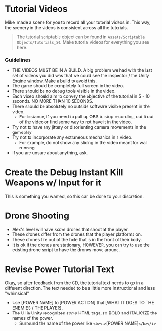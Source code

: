 # Tutorial Videos

Mikel made a scene for you to record all your tutorial videos in. This way, the scenery in the videos is consistent across all the tutorials.

> The tutorial scriptable object can be found in `Assets/Scriptable Objects/Tutorials_SO`. Make tutorial videos for everything you see here.

### Guidelines
- THE VIDEOS MUST BE IN A BUILD. A big problem we had with the last set of videos you did was that we could see the inspector / the Unity Engine window. Make a build to avoid this.
- The game should be completely full screen in the video.
- There should be no debug tools visible in the video.
- Each video should aim to convey the objective of the tutorial in 5 - 10 seconds. NO MORE THAN 10 SECONDS.
- There should be absolutely no outside software visible present in the video.
	- For instance, if you need to pull up OBS to stop recording, cut it out of the video or find some way to not have it in the video.
- Try not to have any jittery or disorienting camera movements in the gameplay
- Try not to incorporate any extraneous mechanics in a video.
	- For example, do not show any sliding in the video meant for wall running.
- If you are unsure about anything, ask.

# Create the Debug Instant Kill Weapons w/ Input for it

This is something you wanted, so this can be done to your discretion.

# Drone Shooting

- Alex's level will have *some* drones that shoot at the player.
- These drones differ from the drones that the player platforms on.
- These drones fire out of the hole that is in the front of their body.
- It is ok if the drones are stationary, HOWEVER, you can try to use the existing drone script to have the drones move around.

# Revise Power Tutorial Text

Okay, so after feedback from the CD, the tutorial text needs to go in a different direction. The text needed to be a little more instructional and less "whimsical".

- Use [POWER NAME] to [POWER ACTION] that [WHAT IT DOES TO THE ENEMIES / THE PLAYER].
- The UI in Unity recognizes *some* HTML tags, so BOLD and ITALICIZE the names of the power.
	- Surround the name of the power like `<b><i>`[POWER NAME]`</b></i>`
